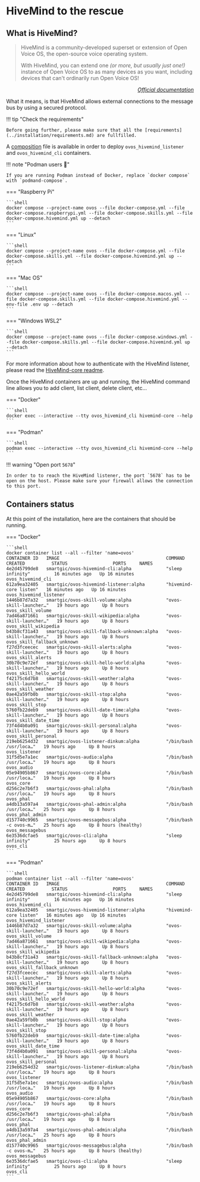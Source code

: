 # HiveMind to the rescue

## What is HiveMind?

> HiveMind is a community-developed superset or extension of Open Voice OS, the open-source voice operating system.
>
> With HiveMind, you can extend one *(or more, but usually just one!)* instance of Open Voice OS to as many devices as you want, including devices that can't ordinarily run Open Voice OS!

*<div align="right">[Official documentation](https://jarbashivemind.github.io/HiveMind-community-docs/)</div>*

What it means, is that HiveMind allows external connections to the message bus by using a secured protocol.

!!! tip "Check the requirements"

    Before going further, please make sure that all the [requirements](../installation/requirements.md) are fullfilled.

A [composition](../composition.md) file is available in order to deploy `ovos_hivemind_listener` and `ovos_hivemind_cli` containers.

!!! note "Podman users :muscle:"

    If you are running Podman instead of Docker, replace `docker compose` with `podmand-compose`.

=== "Raspberry Pi"

    ```shell
    docker compose --project-name ovos --file docker-compose.yml --file docker-compose.raspberrypi.yml --file docker-compose.skills.yml --file docker-compose.hivemind.yml up --detach
    ```

=== "Linux"

    ```shell
    docker compose --project-name ovos --file docker-compose.yml --file docker-compose.skills.yml --file docker-compose.hivemind.yml up --detach
    ```

=== "Mac OS"

    ```shell
    docker compose --project-name ovos --file docker-compose.macos.yml --file docker-compose.skills.yml --file docker-compose.hivemind.yml --env-file .env up --detach
    ```

=== "Windows WSL2"

    ```shell
    docker compose --project-name ovos --file docker-compose.windows.yml --file docker-compose.skills.yml --file docker-compose.hivemind.yml up --detach
    ```

For more information about how to authenticate with the HiveMind listener, please read the [HiveMind-core readme](https://github.com/JarbasHiveMind/HiveMind-core).

Once the HiveMind containers are up and running, the HiveMind command line allows you to add client, list client, delete client, etc...

=== "Docker"

    ```shell
    docker exec --interactive --tty ovos_hivemind_cli hivemind-core --help
    ```

=== "Podman"

    ```shell
    podman exec --interactive --tty ovos_hivemind_cli hivemind-core --help
    ```

!!! warning "Open port `5678`"

    In order to to reach the HiveMind listener, the port `5678` has to be open on the host. Please make sure your firewall allows the connection to this port.

## Containers status

At this point of the installation, here are the containers that should be running.

=== "Docker"

    ```shell
    docker container list --all --filter 'name=ovos'
    CONTAINER ID   IMAGE                                        COMMAND                  CREATED          STATUS                 PORTS     NAMES
    4e2d45799de8   smartgic/ovos-hivemind-cli:alpha             "sleep infinity"         16 minutes ago   Up 16 minutes                    ovos_hivemind_cli
    612a9ea32405   smartgic/ovos-hivemind-listener:alpha        "hivemind-core listen"   16 minutes ago   Up 16 minutes                    ovos_hivemind_listener
    1446b87d7a32   smartgic/ovos-skill-volume:alpha             "ovos-skill-launcher…"   19 hours ago     Up 8 hours                       ovos_skill_volume
    7ad46a871661   smartgic/ovos-skill-wikipedia:alpha          "ovos-skill-launcher…"   19 hours ago     Up 8 hours                       ovos_skill_wikipedia
    b43b8cf31a43   smartgic/ovos-skill-fallback-unknown:alpha   "ovos-skill-launcher…"   19 hours ago     Up 8 hours                       ovos_skill_fallback_unknown
    f27d3fceecec   smartgic/ovos-skill-alerts:alpha             "ovos-skill-launcher…"   19 hours ago     Up 8 hours                       ovos_skill_alerts
    30b70c9e72ef   smartgic/ovos-skill-hello-world:alpha        "ovos-skill-launcher…"   19 hours ago     Up 8 hours                       ovos_skill_hello_world
    f42175c6d7b8   smartgic/ovos-skill-weather:alpha            "ovos-skill-launcher…"   19 hours ago     Up 8 hours                       ovos_skill_weather
    0ae42a59fb0b   smartgic/ovos-skill-stop:alpha               "ovos-skill-launcher…"   19 hours ago     Up 8 hours                       ovos_skill_stop
    5760fb22deb9   smartgic/ovos-skill-date-time:alpha          "ovos-skill-launcher…"   19 hours ago     Up 8 hours                       ovos_skill_date_time
    73f4d4b0a091   smartgic/ovos-skill-personal:alpha           "ovos-skill-launcher…"   19 hours ago     Up 8 hours                       ovos_skill_personal
    219eb6254d32   smartgic/ovos-listener-dinkum:alpha          "/bin/bash /usr/loca…"   19 hours ago     Up 8 hours                       ovos_listener
    31f5d5e7a1ec   smartgic/ovos-audio:alpha                    "/bin/bash /usr/loca…"   19 hours ago     Up 8 hours                       ovos_audio
    05e94905b867   smartgic/ovos-core:alpha                     "/bin/bash /usr/loca…"   19 hours ago     Up 8 hours                       ovos_core
    d256c2e7b6f3   smartgic/ovos-phal:alpha                     "/bin/bash /usr/loca…"   19 hours ago     Up 8 hours                       ovos_phal
    a4db13a597a4   smartgic/ovos-phal-admin:alpha               "/bin/bash /usr/loca…"   25 hours ago     Up 8 hours                       ovos_phal_admin
    d157740c9965   smartgic/ovos-messagebus:alpha               "/bin/bash -c ovos-m…"   25 hours ago     Up 8 hours (healthy)             ovos_messagebus
    6e3536dcfae5   smartgic/ovos-cli:alpha                      "sleep infinity"         25 hours ago     Up 8 hours                       ovos_cli
    ```

=== "Podman"

    ```shell
    podman container list --all --filter 'name=ovos'
    CONTAINER ID   IMAGE                                        COMMAND                  CREATED          STATUS                 PORTS     NAMES
    4e2d45799de8   smartgic/ovos-hivemind-cli:alpha             "sleep infinity"         16 minutes ago   Up 16 minutes                    ovos_hivemind_cli
    612a9ea32405   smartgic/ovos-hivemind-listener:alpha        "hivemind-core listen"   16 minutes ago   Up 16 minutes                    ovos_hivemind_listener
    1446b87d7a32   smartgic/ovos-skill-volume:alpha             "ovos-skill-launcher…"   19 hours ago     Up 8 hours                       ovos_skill_volume
    7ad46a871661   smartgic/ovos-skill-wikipedia:alpha          "ovos-skill-launcher…"   19 hours ago     Up 8 hours                       ovos_skill_wikipedia
    b43b8cf31a43   smartgic/ovos-skill-fallback-unknown:alpha   "ovos-skill-launcher…"   19 hours ago     Up 8 hours                       ovos_skill_fallback_unknown
    f27d3fceecec   smartgic/ovos-skill-alerts:alpha             "ovos-skill-launcher…"   19 hours ago     Up 8 hours                       ovos_skill_alerts
    30b70c9e72ef   smartgic/ovos-skill-hello-world:alpha        "ovos-skill-launcher…"   19 hours ago     Up 8 hours                       ovos_skill_hello_world
    f42175c6d7b8   smartgic/ovos-skill-weather:alpha            "ovos-skill-launcher…"   19 hours ago     Up 8 hours                       ovos_skill_weather
    0ae42a59fb0b   smartgic/ovos-skill-stop:alpha               "ovos-skill-launcher…"   19 hours ago     Up 8 hours                       ovos_skill_stop
    5760fb22deb9   smartgic/ovos-skill-date-time:alpha          "ovos-skill-launcher…"   19 hours ago     Up 8 hours                       ovos_skill_date_time
    73f4d4b0a091   smartgic/ovos-skill-personal:alpha           "ovos-skill-launcher…"   19 hours ago     Up 8 hours                       ovos_skill_personal
    219eb6254d32   smartgic/ovos-listener-dinkum:alpha          "/bin/bash /usr/loca…"   19 hours ago     Up 8 hours                       ovos_listener
    31f5d5e7a1ec   smartgic/ovos-audio:alpha                    "/bin/bash /usr/loca…"   19 hours ago     Up 8 hours                       ovos_audio
    05e94905b867   smartgic/ovos-core:alpha                     "/bin/bash /usr/loca…"   19 hours ago     Up 8 hours                       ovos_core
    d256c2e7b6f3   smartgic/ovos-phal:alpha                     "/bin/bash /usr/loca…"   19 hours ago     Up 8 hours                       ovos_phal
    a4db13a597a4   smartgic/ovos-phal-admin:alpha               "/bin/bash /usr/loca…"   25 hours ago     Up 8 hours                       ovos_phal_admin
    d157740c9965   smartgic/ovos-messagebus:alpha               "/bin/bash -c ovos-m…"   25 hours ago     Up 8 hours (healthy)             ovos_messagebus
    6e3536dcfae5   smartgic/ovos-cli:alpha                      "sleep infinity"         25 hours ago     Up 8 hours                       ovos_cli
    ```
